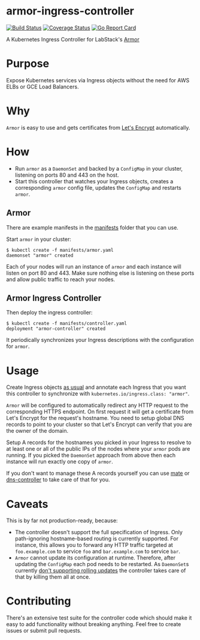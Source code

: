 # armor-ingress-controller
[![Build Status](https://travis-ci.org/linki/armor-ingress-controller.svg?branch=master)](https://travis-ci.org/linki/armor-ingress-controller)
[![Coverage Status](https://coveralls.io/repos/github/linki/armor-ingress-controller/badge.svg?branch=master)](https://coveralls.io/github/linki/armor-ingress-controller?branch=master)
[![Go Report Card](https://goreportcard.com/badge/github.com/linki/armor-ingress-controller)](https://goreportcard.com/report/github.com/linki/armor-ingress-controller)

A Kubernetes Ingress Controller for  LabStack's [Armor](https://github.com/labstack/armor)

# Purpose

Expose Kubernetes services via Ingress objects without the need for AWS ELBs or GCE Load Balancers.

# Why

`Armor` is easy to use and gets certificates from [Let's Encrypt](https://letsencrypt.org/) automatically.

# How

* Run `armor` as a `DaemonSet` and backed by a `ConfigMap` in your cluster, listening on ports 80 and 443 on the host.
* Start this controller that watches your Ingress objects, creates a corresponding `armor` config file, updates the `ConfigMap` and restarts `armor`.

## Armor

There are example manifests in the [manifests](manifests) folder that you can use.

Start `armor` in your cluster:

```console
$ kubectl create -f manifests/armor.yaml
daemonset "armor" created
```

Each of your nodes will run an instance of `armor` and each instance will listen on port 80 and 443. Make sure nothing else is listening on these ports and allow public traffic to reach your nodes.

## Armor Ingress Controller

Then deploy the ingress controller:

```console
$ kubectl create -f manifests/controller.yaml
deployment "armor-controller" created
```

It periodically synchronizes your Ingress descriptions with the configuration for `armor`.

# Usage

Create Ingress objects [as usual](https://kubernetes.io/docs/user-guide/ingress) and annotate each Ingress that you want this controller to synchronize with `kubernetes.io/ingress.class: "armor"`.

`Armor` will be configured to automatically redirect any HTTP request to the corresponding HTTPS endpoint. On first request it will get a certificate from Let's Encrypt for the request's hostname. You need to setup global DNS records to point to your cluster so that Let's Encrypt can verify that you are the owner of the domain.

Setup A records for the hostnames you picked in your Ingress to resolve to at least one or all of the public IPs of the nodes where your `armor` pods are running. If you picked the `DaemonSet` approach from above then each instance will run exactly one copy of `armor`.

If you don't want to manage these A records yourself you can use [mate](https://github.com/zalando-incubator/mate) or [dns-controller](https://github.com/kubernetes/kops/tree/master/dns-controller) to take care of that for you.

# Caveats

This is by far not production-ready, because:

* The controller doesn't support the full specification of Ingress. Only path-ignoring hostname-based routing is currently supported. For instance, this allows you to forward any HTTP traffic targeted at `foo.example.com` to service `foo` and `bar.example.com` to service `bar`.
* `Armor` cannot update its configuration at runtime. Therefore, after updating the `ConfigMap` each pod needs to be restarted. As `DaemonSet`s currently [don't supporting rolling updates](https://github.com/kubernetes/kubernetes/pull/31693) the controller takes care of that by killing them all at once.

# Contributing

There's an extensive test suite for the controller code which should make it easy to add functionality without breaking anything. Feel free to create issues or submit pull requests.
